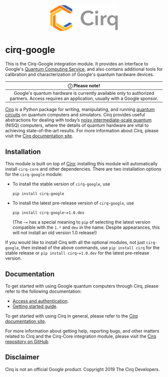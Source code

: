 <div align="center">
<img width="220px" alt="Cirq logo"
src="https://raw.githubusercontent.com/quantumlib/Cirq/refs/heads/main/docs/images/Cirq_logo_color.svg">
</div>

# cirq-google

This is the Cirq-Google integration module. It provides an interface to
Google's [Quantum Computing
Service](https://quantumai.google/cirq/google/concepts), and also contains
additional tools for calibration and characterization of Google's quantum
hardware devices.

| &#9432; Please note! |
|:--------------------:|
| Google's quantum hardware is currently available only to authorized partners. Access requires an application, usually with a Google sponsor.|

[Cirq] is a Python package for writing, manipulating, and running [quantum
circuits](https://en.wikipedia.org/wiki/Quantum_circuit) on quantum computers
and simulators. Cirq provides useful abstractions for dealing with today’s
[noisy intermediate-scale quantum](https://arxiv.org/abs/1801.00862) (NISQ)
computers, where the details of quantum hardware are vital to achieving
state-of-the-art results. For more information about Cirq, please visit the
[Cirq documentation site].

[Cirq]: https://github.com/quantumlib/cirq
[Cirq documentation site]: https://quantumai.google/cirq

## Installation

This module is built on top of [Cirq]; installing this module will
automatically install `cirq-core` and other dependencies. There are two
installation options for the `cirq-google` module:

*   To install the stable version of `cirq-google`, use

    ```shell
    pip install cirq-google
    ```

*   To install the latest pre-release version of `cirq-google`, use

    ```shell
    pip install cirq-google~=1.0.dev
    ```

    (The `~=` has a special meaning to `pip` of selecting the latest version
    compatible with the `1.*` and `dev` in the name. Despite appearances,
    this will not install an old version 1.0 release!)

If you would like to install Cirq with all the optional modules, not just
`cirq-google`, then instead of the above commands, use `pip install cirq` for
the stable release or `pip install cirq~=1.0.dev` for the latest pre-release
version.

## Documentation

To get started with using Google quantum computers through Cirq, please refer to
the following documentation:

*   [Access and authentication](https://quantumai.google/cirq/google/access).
*   [Getting started
    guide](https://quantumai.google/cirq/tutorials/google/start).

To get started with using Cirq in general, please refer to the [Cirq
documentation site].

For more information about getting help, reporting bugs, and other matters
related to Cirq and the Cirq-Core integration module, please visit the [Cirq
repository on GitHub](https://github.com/quantumlib/Cirq).

## Disclaimer

Cirq is not an official Google product. Copyright 2019 The Cirq Developers.
